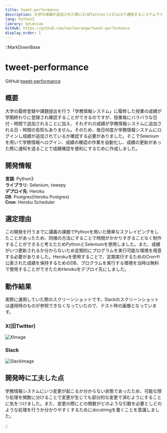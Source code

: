 ```yaml
---
title: tweet-performance
description: 大学の成績が追加された際にX(旧Twitter)とSlackで通知するシステムです。
lang: Python3
library: Selenium
GitHub: https://github.com/navleorange/tweet-performance
display_order: 1
---
```


::MarkDownBase

# tweet-performance
GitHub:[tweet-performance](https://github.com/navleorange/tweet-performance)

## 概要
大学の履修登録や課題提出を行う「学務情報システム」に履修した授業の成績が学期終わりに登録され確認することができるのですが、授業毎にバラバラな日付・時間で追加されることに加え、それぞれの成績が学務情報システムに追加される日・時間の告知もありません。そのため、毎日何度か学務情報システムにログインし成績が追加されているか確認する必要がありました。そこでSeleniumを用いて学務情報へログイン、成績の確認の作業を自動化し、成績の更新があった際に通知を送ることで成績確認を便利にするために作成しました。

## 開発情報
**言語**: Python3 <br>
**ライブラリ**: Selenium, tweepy <br>
**デプロイ先**: Heroku <br>
**DB**: Postgres(Heroku Postgres) <br>
**Cron**: Heroku Scheduler <br>

## 選定理由
この開発を行うまでに講義の課題でPythonを用いた簡単なスクレイピングをしたことがあったため、同様の方法にすることで時間がかかりすぎることなく制作することができると考えたためPythonとSeleniumを使用しました。また、成績がいつ更新されるか分からないため定期的にプログラムを実行可能な環境を用意する必要がありました。Herokuを使用することで、定期実行するためのCronや公表された成績を保持するためのDB、プログラムを実行する環境を当時は無料で使用することができたためHerokuをデプロイ先にしました。

## 動作結果
実際に運用していた際のスクリーンショットです。Slackのスクリーンショットは運用時のものが参照できなくなっていたので、テスト時の画像となっています。

### X(旧Twitter)
![XImage](/screenshot/tweet-performance/x.png)

### Slack
![SlackImage](/screenshot/tweet-performance/slack.png)

## 開発時に工夫した点
学務情報システムにいつ変更が起こるか分からない状態であったため、可能な限り処理を関数に分けることで変更が生じても部分的な変更で済むようにすることに気をつけました。また、変更の際にどの関数がどのような引数を必要としどのような処理を行うか分かりやすくするためにdocstringを書くことを意識しました。

::